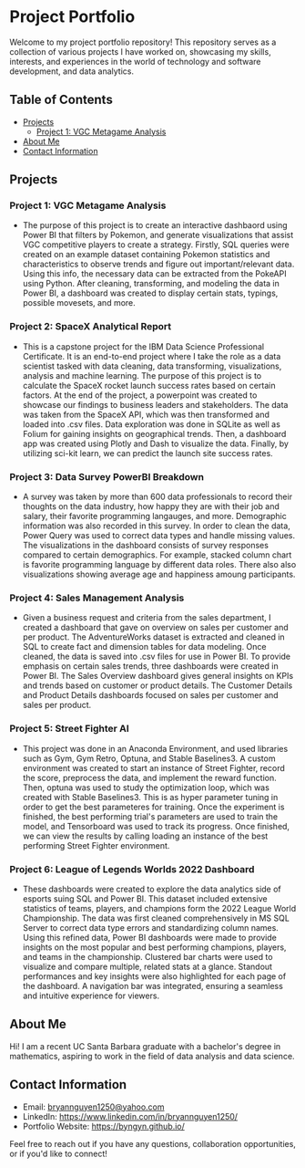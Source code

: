 # Project Portfolio

Welcome to my project portfolio repository! This repository serves as a collection of various projects I have worked on, showcasing my skills, interests, and experiences in the world of technology and software development, and data analytics.

## Table of Contents
- [Projects](#projects)
  - [Project 1: VGC Metagame Analysis](#project-1:-vgc-metagame-analysis)
- [About Me](#about-me)
- [Contact Information](#contact-information)

## Projects

### Project 1: VGC Metagame Analysis
- The purpose of this project is to create an interactive dashbaord using Power BI that filters by Pokemon, and generate visualizations that assist VGC competitive players to create a strategy. Firstly, SQL queries were created on an example dataset containing Pokemon statistics and characteristics to observe trends and figure out important/relevant data. Using this info, the necessary data can be extracted from the PokeAPI using Python. After cleaning, transforming, and modeling the data in Power BI, a dashboard was created to display certain stats, typings, possible movesets, and more.

### Project 2: SpaceX Analytical Report
- This is a capstone project for the IBM Data Science Professional Certificate. It is an end-to-end project where I take the role as a data scientist tasked with data cleaning, data transforming, visualizations, analysis and machine learning. The purpose of this project is to calculate the SpaceX rocket launch success rates based on certain factors. At the end of the project, a powerpoint was created to showcase our findings to business leaders and stakeholders. The data was taken from the SpaceX API, which was then transformed and loaded into .csv files. Data exploration was done in SQLite as well as Folium for gaining insights on geographical trends. Then, a dashboard app was created using Plotly and Dash to visualize the data. Finally, by utilizing sci-kit learn, we can predict the launch site success rates.

### Project 3: Data Survey PowerBI Breakdown
- A survey was taken by more than 600 data professionals to record their thoughts on the data industry, how happy they are with their job and salary, their favorite programming langauges, and more. Demographic information was also recorded in this survey. In order to clean the data, Power Query was used to correct data types and handle missing values. The visualizations in the dashboard consists of survey responses compared to certain demographics. For example, stacked column chart is favorite programming language by different data roles. There also also visualizations showing average age and happiness amoung participants.

### Project 4: Sales Management Analysis
- Given a business request and criteria from the sales department, I created a dashboard that gave on overview on sales per customer and per product. The AdventureWorks dataset is extracted and cleaned in SQL to create fact and dimension tables for data modeling. Once cleaned, the data is saved into .csv files for use in Power BI. To provide emphasis on certain sales trends, three dashboards were created in Power BI. The Sales Overview dashboard gives general insights on KPIs and trends based on customer or product details. The Customer Details and Product Details dashboards focused on sales per customer and sales per product.

### Project 5: Street Fighter AI
- This project was done in an Anaconda Environment, and used libraries such as Gym, Gym Retro, Optuna, and Stable Baselines3. A custom environment was created to start an instance of Street Fighter, record the score, preprocess the data, and implement the reward function. Then, optuna was used to study the optimization loop, which was created with Stable Baselines3. This is as hyper parameter tuning in order to get the best parameteres for training. Once the experiment is finished, the best performing trial's parameters are used to train the model, and Tensorboard was used to track its progress. Once finished, we can view the results by calling loading an instance of the best performing Street Fighter environment.

### Project 6: League of Legends Worlds 2022 Dashboard
- These dashboards were created to explore the data analytics side of esports suing SQL and Power BI. This dataset included extensive statistics of teams, players, and champions form the 2022 League World Championship. The data was first cleaned comprehensively in MS SQL Server to correct data type errors and standardizing column names.
Using this refined data, Power BI dashboards were made to provide insights on the most popular and best performing champions, players, and teams in the championship. Clustered bar charts were used to visualize and compare multiple, related stats at a glance. Standout performances and key insights were also highlighted for each page of the dashboard. A navigation bar was integrated, ensuring a seamless and intuitive experience for viewers.

## About Me

Hi! I am a recent UC Santa Barbara graduate with a bachelor's degree in mathematics, aspiring to work in the field of data analysis and data science.

## Contact Information

- Email: bryannguyen1250@yahoo.com
- LinkedIn: https://www.linkedin.com/in/bryannguyen1250/
- Portfolio Website: https://byngyn.github.io/

Feel free to reach out if you have any questions, collaboration opportunities, or if you'd like to connect!
